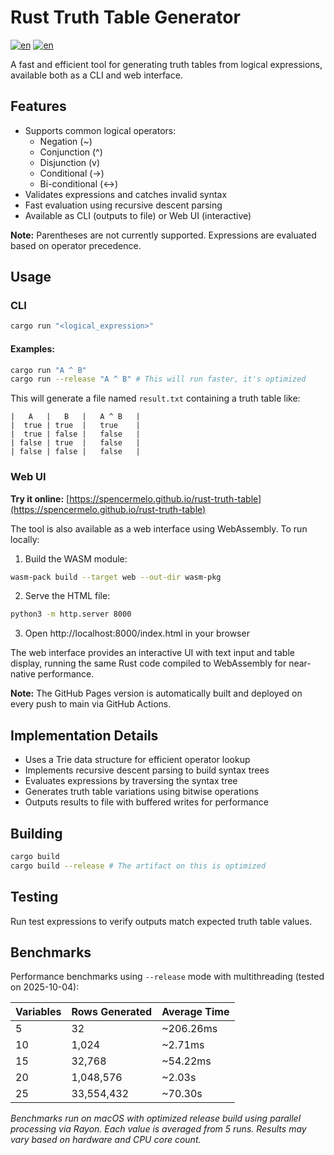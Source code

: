 # Rust Truth Table Generator

[![en](https://img.shields.io/badge/lang_english-blue.svg)](https://github.com/SpencerMelo/rust-truth-table/blob/main/README.md)
[![en](https://img.shields.io/badge/lang-portuguese-forestgreen.svg)](https://github.com/SpencerMelo/rust-truth-table/blob/main/README.pt-br.md)


A fast and efficient tool for generating truth tables from logical expressions, available both as a CLI and web interface.

## Features

- Supports common logical operators:
  - Negation (~)
  - Conjunction (^)
  - Disjunction (v)
  - Conditional (->)
  - Bi-conditional (<->)
- Validates expressions and catches invalid syntax
- Fast evaluation using recursive descent parsing
- Available as CLI (outputs to file) or Web UI (interactive)

**Note:** Parentheses are not currently supported. Expressions are evaluated based on operator precedence.

## Usage

### CLI

```bash
cargo run "<logical_expression>"
```

#### Examples:
```bash
cargo run "A ^ B"
cargo run --release "A ^ B" # This will run faster, it's optimized
```

This will generate a file named `result.txt` containing a truth table like:

```
|   A   |   B   |   A ^ B   |
|  true | true  |   true    |
|  true | false |   false   |
| false | true  |   false   |
| false | false |   false   |
```

### Web UI

**Try it online:** [https://spencermelo.github.io/rust-truth-table](https://spencermelo.github.io/rust-truth-table)

The tool is also available as a web interface using WebAssembly. To run locally:

1. Build the WASM module:
```bash
wasm-pack build --target web --out-dir wasm-pkg
```

2. Serve the HTML file:
```bash
python3 -m http.server 8000
```

3. Open http://localhost:8000/index.html in your browser

The web interface provides an interactive UI with text input and table display, running the same Rust code compiled to WebAssembly for near-native performance.

**Note:** The GitHub Pages version is automatically built and deployed on every push to main via GitHub Actions.

## Implementation Details

- Uses a Trie data structure for efficient operator lookup
- Implements recursive descent parsing to build syntax trees
- Evaluates expressions by traversing the syntax tree
- Generates truth table variations using bitwise operations
- Outputs results to file with buffered writes for performance

## Building

```bash
cargo build
cargo build --release # The artifact on this is optimized
```

## Testing

Run test expressions to verify outputs match expected truth table values.

## Benchmarks

Performance benchmarks using `--release` mode with multithreading (tested on 2025-10-04):

| Variables | Rows Generated | Average Time |
|-----------|----------------|--------------|
| 5         | 32             | ~206.26ms    |
| 10        | 1,024          | ~2.71ms      |
| 15        | 32,768         | ~54.22ms     |
| 20        | 1,048,576      | ~2.03s       |
| 25        | 33,554,432     | ~70.30s      |

*Benchmarks run on macOS with optimized release build using parallel processing via Rayon. Each value is averaged from 5 runs. Results may vary based on hardware and CPU core count.*
